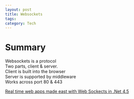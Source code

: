 ```yaml
---
layout: post
title: Websockets
tags: 
category: Tech
---
```


# Summary

Websockets is a protocol  
Two parts, client & server.  
Client is built into the browser  
Server is supported by middleware  
Works across port 80 & 443  

[Real time web apps made east with Web Sockects in .Net 4.5](https://www.codemag.com/Article/1210051/Real-Time-Web-Apps-Made-Easy-with-WebSockets-in-.NET-4.5)  
